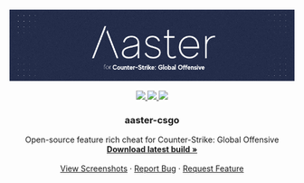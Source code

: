 <br />
<p align="center">
  <a href="https://github.com/ny-4/aaster-csgo/">
    <img src="branding/github-splash.png">
  </a>
  <p align="center">
    <a href="#">
      <img src="https://img.shields.io/tokei/lines/github/ny-4/aaster-csgo?style=plastic">
    </a>
    <a href="#">
      <img src="https://img.shields.io/appveyor/build/ny-4/aaster-csgo?style=plastic&logo=appveyor">
    </a>
    <a href="#">
      <img src="https://img.shields.io/github/license/ny-4/aaster-csgo?style=plastic">
    </a>
  </p>

  <h3 align="center">aaster-csgo</h3>

  <p align="center">
    Open-source feature rich cheat for Counter-Strike: Global Offensive
    <br />
    <a href="https://github.com/ny-4/aaster-csgo/#"><strong>Download latest build »</strong></a>
    <br />
    <br />
    <a href="https://github.com/ny-4/aaster-csgo/#">View Screenshots</a>
    ·
    <a href="https://github.com/ny-4/aaster-csgo/issues">Report Bug</a>
    ·
    <a href="https://github.com/ny-4/aaster-csgo/issues">Request Feature</a>
  </p>
</p>
